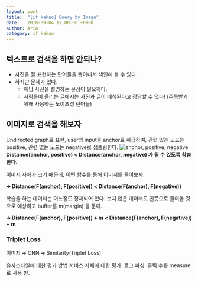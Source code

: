 ```yaml
---
layout: post
title:  "[if kakao] Query by Image"
date:   2018-09-04 12:00:00 +0900
author: Aria
category: if kakao
---
```


## 텍스트로 검색을 하면 안되나?
- 사진을 잘 표현하는 단어들을 뽑아내서 색인해 볼 수 있다.
- 하지만 문제가 있다.
  - 해당 사진을 설명하는 문장이 필요하다.
  - 사람들이 올리는 글에서는 사진과 글이 매칭된다고 장담할 수 없다! (주목받기 위해 사용하는 노이즈성 단어들)

## 이미지로 검색을 해보자
Undirected graph로 표현, user의 input을 anchor로 취급하여, 관련 있는 노드는 positive, 관련 없는 노드는 negative로 샘플링한다.
![anchor, positive,  negative](https://cdn-images-1.medium.com/max/800/1*MGb0lv45RwKmBYc87tyNzQ.jpeg)
**Distance(anchor, positive) < Distance(anchor, negative) 가 될 수 있도록 학습한다.**

이미지 자체가 크기 때문에, 어떤 함수를 통해 이미지를 줄여보자.

**➔ Distance(F(anchor), F(positive)) < Distance(F(anchor), F(negative))**

학습을 하는 데이터는 어느정도 정제되어 있다. 보지 않은 데이터도 인풋으로 들어올 것으로 예상하고 buffer를 m(margin) 을 둔다.

**➔ Distance(F(anchor), F(positive)) + m < Distance(F(anchor), F(negative)) + m**

### Triplet Loss
이미지 ➔ CNN ➔ Similarity(Triplet Loss)

유사스타일에 대한 평가 방법
서비스 자체에 대한 평가: 로그 파싱. 클릭 수를 measure로 사용 함.
